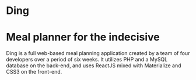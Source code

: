 # Ding
# Meal planner for the indecisive

Ding is a full web-based meal planning application created by a team of four developers over a period of six weeks.
It utilizes PHP and a MySQL database on the back-end, and uses ReactJS mixed with Materialize and CSS3 on the front-end.